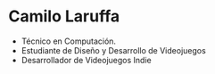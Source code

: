 # Camilo Laruffa
- Técnico en Computación.
- Estudiante de Diseño y Desarrollo de Videojuegos
- Desarrollador de Videojuegos Indie
